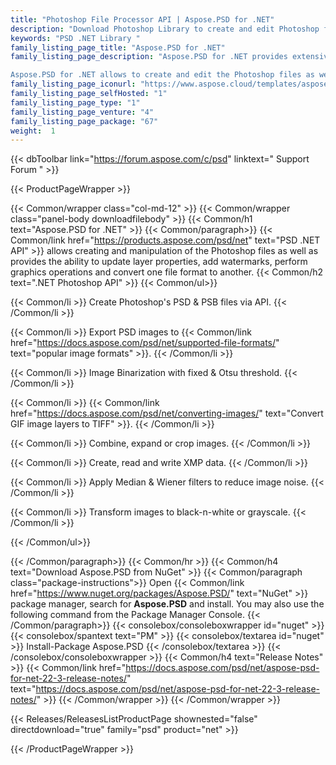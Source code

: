 ```yaml
---
title: "Photoshop File Processor API | Aspose.PSD for .NET"
description: "Download Photoshop Library to create and edit Photoshop files. API supports import as a layer and export to Png, Jpeg, Jpeg2000, Gif, Bmp, Tiff, Psd, Psb along with export to Pdf with selectable text. "
keywords: "PSD .NET Library "
family_listing_page_title: "Aspose.PSD for .NET"
family_listing_page_description: "Aspose.PSD for .NET provides extensive manipulation capabilities for PSD & PSB file formats without requiring Adobe Photoshop.

Aspose.PSD for .NET allows to create and edit the Photoshop files as well as provides the ability to update layer properties, add watermarks, perform graphics operations or convert one file format to another."
family_listing_page_iconurl: "https://www.aspose.cloud/templates/aspose/App_Themes/V3/images/psd/272x272/aspose_psd-for-net.png"
family_listing_page_selfHosted: "1"
family_listing_page_type: "1"
family_listing_page_venture: "4"
family_listing_page_package: "67"
weight:  1
---
```


{{< dbToolbar link="https://forum.aspose.com/c/psd" linktext=" Support Forum " >}}


{{< ProductPageWrapper >}}

<!-- ProductPageContent-->
{{< Common/wrapper class="col-md-12" >}}
{{< Common/wrapper class="panel-body downloadfilebody" >}}
{{< Common/h1 text="Aspose.PSD for .NET" >}}
{{< Common/paragraph>}}
{{< Common/link href="https://products.aspose.com/psd/net" text="PSD .NET API"  >}} allows creating and manipulation of the Photoshop files as well as provides the ability to update layer properties, add watermarks, perform graphics operations and convert one file format to another.
{{< Common/h2 text=".NET Photoshop API"  >}}
 {{< Common/ul>}}
 
   {{< Common/li >}} Create Photoshop's PSD &amp; PSB files via API. {{< /Common/li >}}

   {{< Common/li >}} Export PSD images to {{< Common/link href="https://docs.aspose.com/psd/net/supported-file-formats/" text="popular image formats"  >}}. {{< /Common/li >}}

   {{< Common/li >}} Image Binarization with fixed &amp; Otsu threshold. {{< /Common/li >}}

   {{< Common/li >}} {{< Common/link href="https://docs.aspose.com/psd/net/converting-images/" text="Convert GIF image layers to TIFF"  >}}. {{< /Common/li >}}

   {{< Common/li >}} Combine, expand or crop images. {{< /Common/li >}}

   {{< Common/li >}} Create, read and write XMP data. {{< /Common/li >}}

   {{< Common/li >}} Apply Median &amp; Wiener filters to reduce image noise. {{< /Common/li >}}

   {{< Common/li >}} Transform images to black-n-white or grayscale. {{< /Common/li >}}

 {{< /Common/ul>}}


{{< /Common/paragraph>}}
{{< Common/hr >}}
{{< Common/h4 text="Download Aspose.PSD from NuGet"  >}}
{{< Common/paragraph class="package-instructions">}}
Open {{< Common/link href="https://www.nuget.org/packages/Aspose.PSD/" text="NuGet"  >}} package manager, search for <b>Aspose.PSD</b> and install. You may also use the following command from the Package Manager Console.
 {{< /Common/paragraph>}}
{{< consolebox/consoleboxwrapper id="nuget" >}}
       {{< consolebox/spantext text="PM" >}}
       {{< consolebox/textarea id="nuget" >}} Install-Package Aspose.PSD {{< /consolebox/textarea >}}
{{< /consolebox/consoleboxwrapper >}}
{{< Common/h4 text="Release Notes"  >}}
{{< Common/link href="https://docs.aspose.com/psd/net/aspose-psd-for-net-22-3-release-notes/" text="https://docs.aspose.com/psd/net/aspose-psd-for-net-22-3-release-notes/"  >}}
{{< /Common/wrapper >}}
{{< /Common/wrapper >}}

<!-- /ProductPageContent-->



<!-- ReleasesListProductPage-->
   {{< Releases/ReleasesListProductPage shownested="false"  directdownload="true" family="psd" product="net" >}}
<!-- /ReleasesListProductPage-->

{{< /ProductPageWrapper >}}

